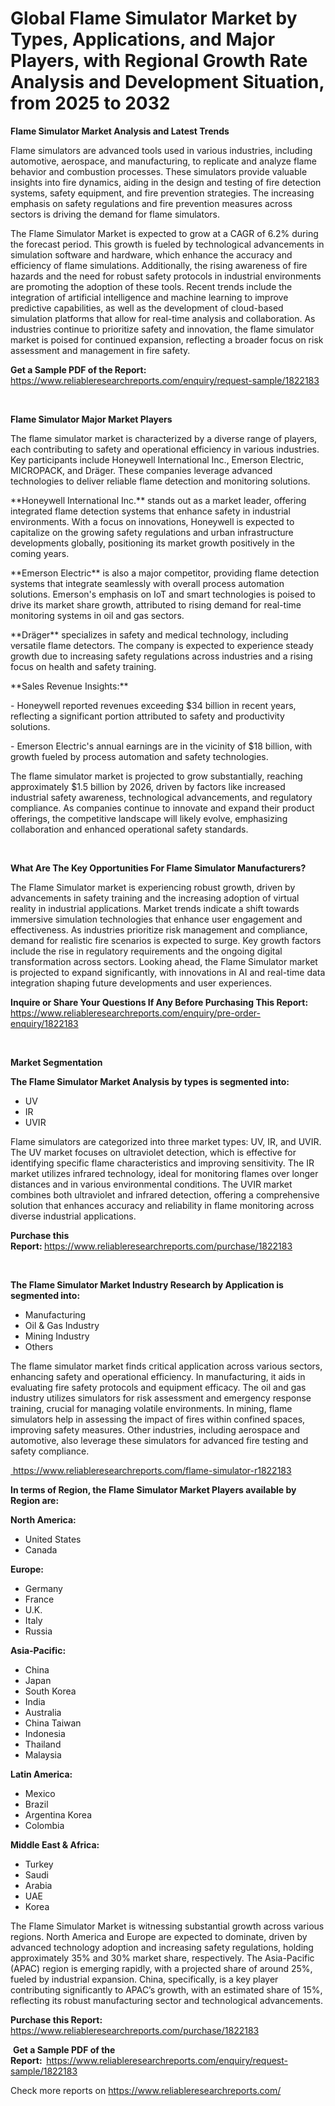 <p><h1>Global Flame Simulator Market by Types, Applications, and Major Players, with Regional Growth Rate Analysis and Development Situation, from 2025 to 2032</h1></p><p><strong>Flame Simulator Market Analysis and Latest Trends</strong></p>
<p><p>Flame simulators are advanced tools used in various industries, including automotive, aerospace, and manufacturing, to replicate and analyze flame behavior and combustion processes. These simulators provide valuable insights into fire dynamics, aiding in the design and testing of fire detection systems, safety equipment, and fire prevention strategies. The increasing emphasis on safety regulations and fire prevention measures across sectors is driving the demand for flame simulators.</p><p>The Flame Simulator Market is expected to grow at a CAGR of 6.2% during the forecast period. This growth is fueled by technological advancements in simulation software and hardware, which enhance the accuracy and efficiency of flame simulations. Additionally, the rising awareness of fire hazards and the need for robust safety protocols in industrial environments are promoting the adoption of these tools. Recent trends include the integration of artificial intelligence and machine learning to improve predictive capabilities, as well as the development of cloud-based simulation platforms that allow for real-time analysis and collaboration. As industries continue to prioritize safety and innovation, the flame simulator market is poised for continued expansion, reflecting a broader focus on risk assessment and management in fire safety.</p></p>
<p><strong>Get a Sample PDF of the Report:&nbsp;</strong> <a href="https://www.reliableresearchreports.com/enquiry/request-sample/1822183?utm_campaign=2181&utm_medium=2&utm_source=Github&utm_content=ia&utm_term=10022025&utm_id=flame-simulator">https://www.reliableresearchreports.com/enquiry/request-sample/1822183</a></p>
<p>&nbsp;</p>
<p><strong>Flame Simulator Major Market Players</strong></p>
<p><p>The flame simulator market is characterized by a diverse range of players, each contributing to safety and operational efficiency in various industries. Key participants include Honeywell International Inc., Emerson Electric, MICROPACK, and Dräger. These companies leverage advanced technologies to deliver reliable flame detection and monitoring solutions.</p><p>**Honeywell International Inc.** stands out as a market leader, offering integrated flame detection systems that enhance safety in industrial environments. With a focus on innovations, Honeywell is expected to capitalize on the growing safety regulations and urban infrastructure developments globally, positioning its market growth positively in the coming years.</p><p>**Emerson Electric** is also a major competitor, providing flame detection systems that integrate seamlessly with overall process automation solutions. Emerson's emphasis on IoT and smart technologies is poised to drive its market share growth, attributed to rising demand for real-time monitoring systems in oil and gas sectors.</p><p>**Dräger** specializes in safety and medical technology, including versatile flame detectors. The company is expected to experience steady growth due to increasing safety regulations across industries and a rising focus on health and safety training.</p><p>**Sales Revenue Insights:** </p><p>- Honeywell reported revenues exceeding $34 billion in recent years, reflecting a significant portion attributed to safety and productivity solutions. </p><p>- Emerson Electric's annual earnings are in the vicinity of $18 billion, with growth fueled by process automation and safety technologies.</p><p>  </p><p>The flame simulator market is projected to grow substantially, reaching approximately $1.5 billion by 2026, driven by factors like increased industrial safety awareness, technological advancements, and regulatory compliance. As companies continue to innovate and expand their product offerings, the competitive landscape will likely evolve, emphasizing collaboration and enhanced operational safety standards.</p></p>
<p>&nbsp;</p>
<p><strong>What Are The Key Opportunities For Flame Simulator Manufacturers?</strong></p>
<p><p>The Flame Simulator market is experiencing robust growth, driven by advancements in safety training and the increasing adoption of virtual reality in industrial applications. Market trends indicate a shift towards immersive simulation technologies that enhance user engagement and effectiveness. As industries prioritize risk management and compliance, demand for realistic fire scenarios is expected to surge. Key growth factors include the rise in regulatory requirements and the ongoing digital transformation across sectors. Looking ahead, the Flame Simulator market is projected to expand significantly, with innovations in AI and real-time data integration shaping future developments and user experiences.</p></p>
<p><strong>Inquire or Share Your Questions If Any Before Purchasing This Report:</strong> <a href="https://www.reliableresearchreports.com/enquiry/pre-order-enquiry/1822183?utm_campaign=2181&utm_medium=2&utm_source=Github&utm_content=ia&utm_term=10022025&utm_id=flame-simulator">https://www.reliableresearchreports.com/enquiry/pre-order-enquiry/1822183</a></p>
<p>&nbsp;</p>
<p><strong>Market Segmentation</strong></p>
<p><strong>The Flame Simulator Market Analysis by types is segmented into:</strong></p>
<p><ul><li>UV</li><li>IR</li><li>UVIR</li></ul></p>
<p><p>Flame simulators are categorized into three market types: UV, IR, and UVIR. The UV market focuses on ultraviolet detection, which is effective for identifying specific flame characteristics and improving sensitivity. The IR market utilizes infrared technology, ideal for monitoring flames over longer distances and in various environmental conditions. The UVIR market combines both ultraviolet and infrared detection, offering a comprehensive solution that enhances accuracy and reliability in flame monitoring across diverse industrial applications.</p></p>
<p><strong>Purchase this Report:&nbsp;</strong><a href="https://www.reliableresearchreports.com/purchase/1822183?utm_campaign=2181&utm_medium=2&utm_source=Github&utm_content=ia&utm_term=10022025&utm_id=flame-simulator">https://www.reliableresearchreports.com/purchase/1822183</a></p>
<p>&nbsp;</p>
<p><strong>The Flame Simulator Market Industry Research by Application is segmented into:</strong></p>
<p><ul><li>Manufacturing</li><li>Oil & Gas Industry</li><li>Mining Industry</li><li>Others</li></ul></p>
<p><p>The flame simulator market finds critical application across various sectors, enhancing safety and operational efficiency. In manufacturing, it aids in evaluating fire safety protocols and equipment efficacy. The oil and gas industry utilizes simulators for risk assessment and emergency response training, crucial for managing volatile environments. In mining, flame simulators help in assessing the impact of fires within confined spaces, improving safety measures. Other industries, including aerospace and automotive, also leverage these simulators for advanced fire testing and safety compliance.</p></p>
<p><a href="https://www.reliableresearchreports.com/flame-simulator-r1822183?utm_campaign=2181&utm_medium=2&utm_source=Github&utm_content=ia&utm_term=10022025&utm_id=flame-simulator">&nbsp;https://www.reliableresearchreports.com/flame-simulator-r1822183</a></p>
<p><strong>In terms of Region, the Flame Simulator Market Players available by Region are:</strong></p>
<p>
    <p> <strong> North America: </strong>
        <ul>
            <li>United States</li>
            <li>Canada</li>
        </ul>
        </p> 
    <p> <strong> Europe: </strong>
        <ul>
            <li>Germany</li>
            <li>France</li>
            <li>U.K.</li>
            <li>Italy</li>
            <li>Russia</li>
        </ul>
        </p> 
    <p> <strong> Asia-Pacific: </strong>
        <ul>
            <li>China</li>
            <li>Japan</li>
            <li>South Korea</li>
            <li>India</li>
            <li>Australia</li>
            <li>China Taiwan</li>
            <li>Indonesia</li>
            <li>Thailand</li>
            <li>Malaysia</li>
        </ul>
        </p> 
    <p> <strong> Latin America: </strong>
        <ul>
            <li>Mexico</li>
            <li>Brazil</li>
            <li>Argentina Korea</li>
            <li>Colombia</li>
        </ul>
        </p> 
    <p> <strong> Middle East & Africa: </strong>
        <ul>
            <li>Turkey</li>
            <li>Saudi</li>
            <li>Arabia</li>
            <li>UAE</li>
            <li>Korea</li>
        </ul>
    </p>
    </p>
<p><p>The Flame Simulator Market is witnessing substantial growth across various regions. North America and Europe are expected to dominate, driven by advanced technology adoption and increasing safety regulations, holding approximately 35% and 30% market share, respectively. The Asia-Pacific (APAC) region is emerging rapidly, with a projected share of around 25%, fueled by industrial expansion. China, specifically, is a key player contributing significantly to APAC’s growth, with an estimated share of 15%, reflecting its robust manufacturing sector and technological advancements.</p></p>
<p><strong>Purchase this Report: </strong><a href="https://www.reliableresearchreports.com/purchase/1822183?utm_campaign=2181&utm_medium=2&utm_source=Github&utm_content=ia&utm_term=10022025&utm_id=flame-simulator">https://www.reliableresearchreports.com/purchase/1822183</a></p>
<p>&nbsp;<strong>Get a Sample PDF of the Report:&nbsp;&nbsp;</strong><a href="https://www.reliableresearchreports.com/enquiry/request-sample/1822183?utm_campaign=2181&utm_medium=2&utm_source=Github&utm_content=ia&utm_term=10022025&utm_id=flame-simulator">https://www.reliableresearchreports.com/enquiry/request-sample/1822183</a></p>
<p><strong></strong></p>
<p>Check more reports on <a href="https://www.reliableresearchreports.com/?utm_campaign=2181&utm_medium=2&utm_source=Github&utm_content=ia&utm_term=10022025&utm_id=flame-simulator">https://www.reliableresearchreports.com/</a></p>